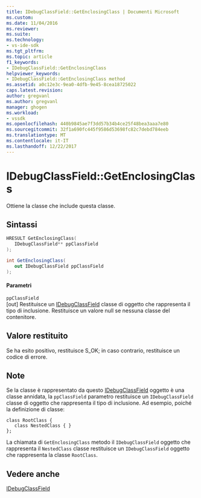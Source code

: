 ```yaml
---
title: IDebugClassField::GetEnclosingClass | Documenti Microsoft
ms.custom: 
ms.date: 11/04/2016
ms.reviewer: 
ms.suite: 
ms.technology:
- vs-ide-sdk
ms.tgt_pltfrm: 
ms.topic: article
f1_keywords:
- IDebugClassField::GetEnclosingClass
helpviewer_keywords:
- IDebugClassField::GetEnclosingClass method
ms.assetid: a0c12e3c-9ea0-4dfb-9e45-8cea18725022
caps.latest.revision: 
author: gregvanl
ms.author: gregvanl
manager: ghogen
ms.workload:
- vssdk
ms.openlocfilehash: 440b9845ae7f3dd57b34b4ce25f48bea3aaa7e80
ms.sourcegitcommit: 32f1a690fc445f9586d53698fc82c7debd784eeb
ms.translationtype: MT
ms.contentlocale: it-IT
ms.lasthandoff: 12/22/2017
---
```

# <a name="idebugclassfieldgetenclosingclass"></a>IDebugClassField::GetEnclosingClass
Ottiene la classe che include questa classe.  
  
## <a name="syntax"></a>Sintassi  
  
```cpp  
HRESULT GetEnclosingClass(   
   IDebugClassField** ppClassField  
);  
```  
  
```csharp  
int GetEnclosingClass(  
   out IDebugClassField ppClassField  
);  
```  
  
#### <a name="parameters"></a>Parametri  
 `ppClassField`  
 [out] Restituisce un [IDebugClassField](../../../extensibility/debugger/reference/idebugclassfield.md) classe di oggetto che rappresenta il tipo di inclusione. Restituisce un valore null se nessuna classe del contenitore.  
  
## <a name="return-value"></a>Valore restituito  
 Se ha esito positivo, restituisce S_OK; in caso contrario, restituisce un codice di errore.  
  
## <a name="remarks"></a>Note  
 Se la classe è rappresentato da questo [IDebugClassField](../../../extensibility/debugger/reference/idebugclassfield.md) oggetto è una classe annidata, la `ppClassField` parametro restituisce un `IDebugClassField` classe di oggetto che rappresenta il tipo di inclusione. Ad esempio, poiché la definizione di classe:  
  
```  
class RootClass {  
   class NestedClass { }  
};  
```  
  
 La chiamata di `GetEnclosingClass` metodo il `IDebugClassField` oggetto che rappresenta il `NestedClass` classe restituisce un `IDebugClassField` oggetto che rappresenta la classe `RootClass`.  
  
## <a name="see-also"></a>Vedere anche  
 [IDebugClassField](../../../extensibility/debugger/reference/idebugclassfield.md)